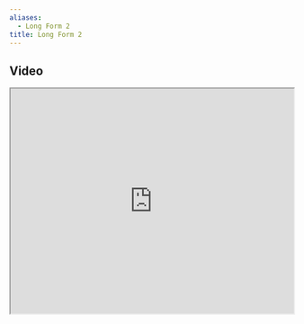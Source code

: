 ```yaml
---
aliases:
  - Long Form 2
title: Long Form 2
---
```


## Video

<iframe src="https://www.youtube.com/embed/SBhjuXb7gog" width="100%" height="400"></iframe>
